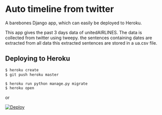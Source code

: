 # Auto timeline from twitter

A barebones Django app, which can easily be deployed to Heroku.

This app gives the past 3 days data of unitedAIRLINES. The data is  collected from twitter using tweepy. the sentences containing dates are extracted from all data this extracted sentences are stored in a ua.csv file.  

## Deploying to Heroku

```sh
$ heroku create
$ git push heroku master

$ heroku run python manage.py migrate
$ heroku open
```
or

[![Deploy](https://www.herokucdn.com/deploy/button.svg)](https://fast-mountain-77770.herokuapp.com/)
